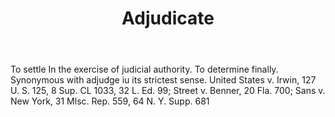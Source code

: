 ---
title: Adjudicate
letter: A
permalink: "/definitions/bld-adjudicate.html"
body: To settle In the exercise of judicial authority. To determine finally. Synonymous
  with adjudge iu its strictest sense. United States v. Irwin, 127 U. S. 125, 8 Sup.
  CL 1033, 32 L. Ed. 99; Street v. Benner, 20 Fla. 700; Sans v. New York, 31 Mlsc.
  Rep. 559, 64 N. Y. Supp. 681
published_at: '2018-07-07'
source: Black's Law Dictionary 2nd Ed (1910)
layout: post
---